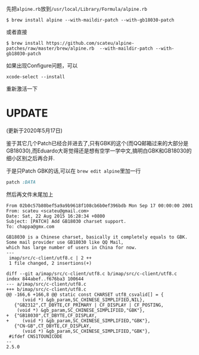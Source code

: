 先把`alpine.rb`放到`/usr/local/Library/Formula/alpine.rb`

    $ brew install alpine --with-maildir-patch --with-gb18030-patch


或者直接

    $ brew install https://github.com/scateu/alpine-patches/raw/master/brew/alpine.rb  --with-maildir-patch --with-gb18030-patch 


如果出现Configure问题，可以

    xcode-select --install

重新激活一下


# UPDATE

(更新于2020年5月17日)

鉴于其它几个Patch已经合并进去了,只有GBK的这个(而QQ邮箱过来的大部分是GB18030),而Eduardo大哥觉得还是想有空学一学中文,搞明白GBK和GB18030的细小区别之后再合并.

于是只Patch GBK的话,可以在 `brew edit alpine`里加一行

```ruby
patch :DATA
```
然后再文件末尾加上

```
From 02b0c57b80bef5a9a9b9618f108cb6b0ef396bdb Mon Sep 17 00:00:00 2001
From: scateu <scateu@gmail.com>
Date: Sat, 22 Aug 2015 16:28:34 +0800
Subject: [PATCH] Add GB18030 charset support.
To: chappa@gmx.com

GB18030 is a Chinese charset, basically it completely equals to GBK.
Some mail provider use GB18030 like QQ Mail,
which has large number of users in China for now.
---
 imap/src/c-client/utf8.c | 2 ++
 1 file changed, 2 insertions(+)

diff --git a/imap/src/c-client/utf8.c b/imap/src/c-client/utf8.c
index 844abef..f676ba3 100644
--- a/imap/src/c-client/utf8.c
+++ b/imap/src/c-client/utf8.c
@@ -166,6 +166,8 @@ static const CHARSET utf8_csvalid[] = {
      (void *) &gb_param,SC_CHINESE_SIMPLIFIED,NIL},
   {"GB2312",CT_DBYTE,CF_PRIMARY | CF_DISPLAY | CF_POSTING,
    (void *) &gb_param,SC_CHINESE_SIMPLIFIED,"GBK"},
+  {"GB18030",CT_DBYTE,CF_DISPLAY,
+     (void *) &gb_param,SC_CHINESE_SIMPLIFIED,"GBK"},
   {"CN-GB",CT_DBYTE,CF_DISPLAY,
      (void *) &gb_param,SC_CHINESE_SIMPLIFIED,"GBK"},
 #ifdef CNS1TOUNICODE
-- 
2.5.0
```
